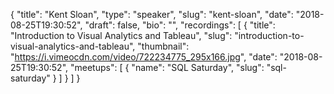 {
  "title": "Kent Sloan",
  "type": "speaker",
  "slug": "kent-sloan",
  "date": "2018-08-25T19:30:52",
  "draft": false,
  "bio": "",
  "recordings": [
    {
      "title": "Introduction to Visual Analytics and Tableau",
      "slug": "introduction-to-visual-analytics-and-tableau",
      "thumbnail": "https://i.vimeocdn.com/video/722234775_295x166.jpg",
      "date": "2018-08-25T19:30:52",
      "meetups": [
        {
          "name": "SQL Saturday",
          "slug": "sql-saturday"
        }
      ]
    }
  ]
}